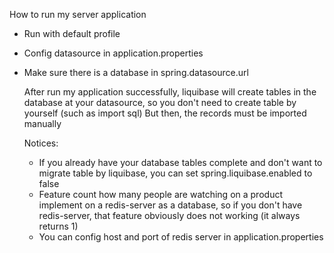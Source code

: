 How to run my server application

- Run with default profile
- Config datasource in application.properties
- Make sure there is a database in spring.datasource.url

  After run my application successfully, liquibase will create tables in the database at your datasource, so you don't need to create table by yourself (such as import sql)
  But then, the records must be imported manually

  Notices:
  - If you already have your database tables complete and don't want to migrate table by liquibase, you can set spring.liquibase.enabled to false
  - Feature count how many people are watching on a product implement on a redis-server as a database, so if you don't have redis-server, that feature obviously does not working (it always returns 1)
  - You can config host and port of redis server in application.properties
